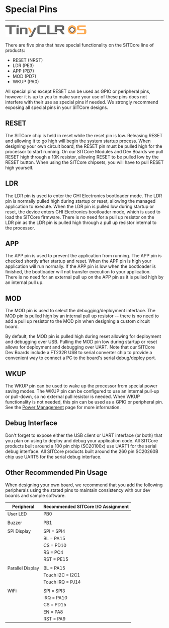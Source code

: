 # Special Pins
---
![TinyCLR Logo](images/tinyclr-logo-noborder.jpg)

There are five pins that have special functionality on the SITCore line of products: 
* RESET (NRST)
* LDR (PE3)
* APP (PB7)
* MOD (PD7)
* WKUP (PA0)

All special pins except RESET can be used as GPIO or peripheral pins, however it is up to you to make sure your use of these pins does not interfere with their use as special pins if needed. We strongly recommend exposing all special pins in your SITCore designs.

## RESET

The SITCore chip is held in reset while the reset pin is low. Releasing RESET and allowing it to go high will begin the system startup process. When designing your own circuit board, the RESET pin must be pulled high for the processor to start running. On our SITCore Modules and Dev Boards we pull RESET high through a 10K resistor, allowing RESET to be pulled low by the RESET button. When using the SITCore chipsets, you will have to pull RESET high yourself.

## LDR

The LDR pin is used to enter the GHI Electronics bootloader mode. The LDR pin is normally pulled high during startup or reset, allowing the managed application to execute. When the LDR pin is pulled low during startup or reset, the device enters GHI Electronics bootloader mode, which is used to load the SITCore firmware. There is no need for a pull up resistor on the LDR pin as the LDR pin is pulled high through a pull up resistor internal to the processor.

## APP

The APP pin is used to prevent the application from running. The APP pin is checked shortly after startup and reset. When the APP pin is high your application will run normally. If the APP pin is low when the bootloader is finished, the bootloader will not transfer execution to your application. There is no need for an external pull up on the APP pin as it is pulled high by an internal pull up.

## MOD

The MOD pin is used to select the debugging/deployment interface. The MOD pin is pulled high by an internal pull up resistor -- there is no need to add a pull up resistor to the MOD pin when designing a custom circuit board.

By default, the MOD pin is pulled high during reset allowing for deployment and debugging over USB. Pulling the MOD pin low during startup or reset allows for deployment and debugging over UART. Note that our SITCore Dev Boards include a FT232R USB to serial converter chip to provide a convenient way to connect a PC to the board's serial debug/deploy port.

## WKUP

The WKUP pin can be used to wake up the processor from special power saving modes. The WKUP pin can be configured to use an internal pull-up or pull-down, so no external pull resistor is needed. When WKUP functionality is not needed, this pin can be used as a GPIO or peripheral pin. See the [Power Management](../../software/tinyclr/tutorials/power-management.md) page for more information.

## Debug Interface

Don't forget to expose either the USB client or UART interface (or both) that you plan on using to deploy and debug your application code. All SITCore products built around a 100 pin chip (SC20100x) use UART1 for the serial debug interface. All SITCore products built around the 260 pin SC20260B chip use UART5 for the serial debug interface.

## Other Recommended Pin Usage

When designing your own board, we recommend that you add the following peripherals using the stated pins to maintain consistency with our dev boards and sample software.

| Peripheral | Recommended SITCore I/O Assignment |
|--|--|
| User LED | PB0 |
|  |  |
| Buzzer | PB1 |
|  |  |
| SPI Display | SPI = SPI4 |
|  | BL = PA15 |
|  | CS = PD10 |
|  | RS = PC4 |
|  | RST = PE15 |
|  |  |
| Parallel Display | BL = PA15 |
|  | Touch I2C = I2C1 |
|  | Touch IRQ = PJ14 |
|  |  |
| WiFi | SPI = SPI3 |
|  | IRQ = PA10 |
|  | CS = PD15 |
|  | EN = PA8 |
|  | RST = PA9 |

